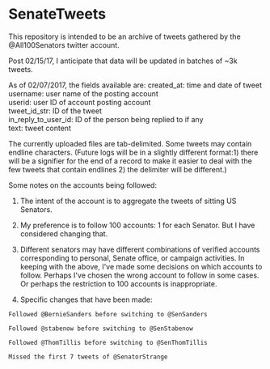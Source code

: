 # SenateTweets

This repository is intended to be an archive of tweets gathered by the @All100Senators twitter account.

Post 02/15/17, I anticipate that data will be updated in batches of ~3k tweets. 

As of 02/07/2017, the fields available are:
created_at: time and date of tweet	
username: user name of the posting account	
userid: user ID of account posting account	
tweet_id_str: ID of the tweet	
in_reply_to_user_id: ID of the person being replied to if any	
text: tweet content

The currently uploaded files are tab-delimited. Some tweets may contain endline characters. (Future logs will be in a slightly different format:1) there will be a signifier for the end of a record to make it easier to deal with the few tweets that contain endlines 2) the delimiter will be different.) 


Some notes on the accounts being followed:

  1. The intent of the account is to aggregate the tweets of sitting US Senators.

  2. My preference is to follow 100 accounts: 1 for each Senator. But I have considered changing that. 
  
  3. Different senators may have different combinations of verified accounts corresponding to personal, Senate office, or campaign activities. In keeping with the above, I've made some decisions on which accounts to follow. Perhaps I've chosen the wrong account to follow in some cases. Or perhaps the restriction to 100 accounts is inappropriate.   
  
  4. Specific changes that have been made:
  
    Followed @BernieSanders before switching to @SenSanders 
    
    Followed @stabenow before switching to @SenStabenow
    
    Followed @ThomTillis before switching to @SenThomTillis
    
    Missed the first 7 tweets of @SenatorStrange 
